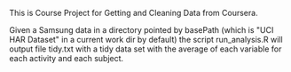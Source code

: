 This is Course Project for Getting and Cleaning Data from Coursera.

Given a Samsung data in a directory pointed by basePath (which is "UCI HAR Dataset" in a current work dir by default) the script run_analysis.R will output file tidy.txt with a tidy data set with the average of each variable for each activity and each subject.


